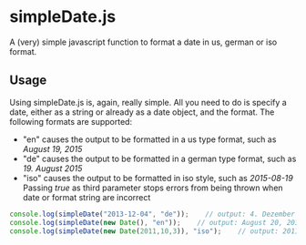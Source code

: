# simpleDate.js
A (very) simple javascript function to format a date in us, german or iso format.

## Usage
Using simpleDate.js is, again, really simple. All you need to do is specify a date, either as a string or already as a date object, and the format. 
The following formats are supported:
- "en" causes the output to be formatted in a us type format, such as *August 19, 2015*
- "de" causes the output to be formatted in a german type format, such as *19. August 2015*
- "iso" causes the output to be formatted in iso style, such as *2015-08-19*
Passing *true* as third parameter stops errors from being thrown when date or format string are incorrect

```` js
console.log(simpleDate("2013-12-04", "de"));    // output: 4. Dezember 2013
console.log(simpleDate(new Date(), "en"));    // output: August 20, 2015
console.log(simpleDate(new Date(2011,10,3)), "iso");    // output: 2011-11-03
````
